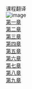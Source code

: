 
课程翻译<br>
![image](https://github.com/weka-lishihui/dlt/blob/master/image/chapter01.jpg)<br>
[第一章](https://github.com/weka-lishihui/dlt/blob/master/src/content/chapter01.md)<br>
[第二章](https://github.com/weka-lishihui/dlt/blob/master/src/content/chapter02.md)<br>
[第三章](https://github.com/weka-lishihui/dlt/blob/master/src/content/chapter03.md)<br>
[第四章](https://github.com/weka-lishihui/dlt/blob/master/src/content/chapter04.md)<br>
[第五章](https://github.com/weka-lishihui/dlt/blob/master/src/content/chapter05.md)<br>
[第六章](https://github.com/weka-lishihui/dlt/blob/master/src/content/chapter06.md)<br>
[第七章](https://github.com/weka-lishihui/dlt/blob/master/src/content/chapter07.md)<br>
[第八章](https://github.com/weka-lishihui/dlt/blob/master/src/content/chapter08.md)<br>
[第九章](https://github.com/weka-lishihui/dlt/blob/master/src/content/chapter09.md)<br>
